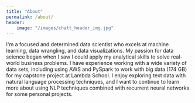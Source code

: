 ```yaml
---
title: "About"
permalink: /about/
header:
    image: "/images/chatt_header_img.jpg"
---
```


I'm a focused and determined data scientist who excels at machine learning, data wrangling, and data visualizations. My passion for data science began when I saw I could apply my analytical skills to solve real-world business problems. I have experience working with a wide variety of data sets, including using AWS and PySpark to work with big data (174 GB) for my capstone project at Lambda School. I enjoy exploring text data with natural language processing techniques, and I want to continue to learn more about using NLP techniques combined with recurrent neural networks for some personal projects. 
